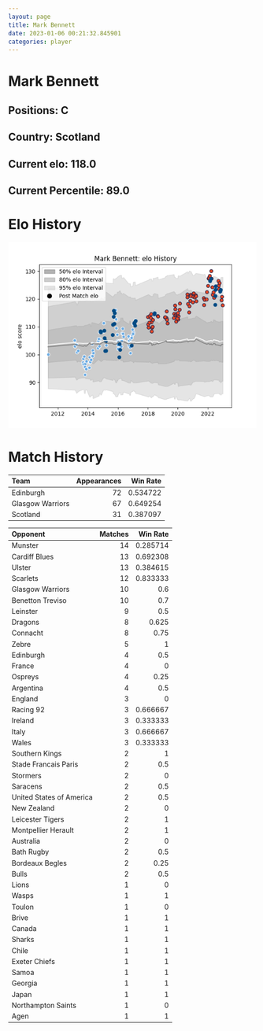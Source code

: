 ```yaml
---  
layout: page  
title: Mark Bennett  
date: 2023-01-06 00:21:32.845901  
categories: player  
---
```

# Mark Bennett

## Positions: C

## Country: Scotland

## Current elo: 118.0

## Current Percentile: 89.0

# Elo History


![elo history](history_MarkBennett.png)
# Match History


| Team             |   Appearances |   Win Rate |
|:-----------------|--------------:|-----------:|
| Edinburgh        |            72 |   0.534722 |
| Glasgow Warriors |            67 |   0.649254 |
| Scotland         |            31 |   0.387097 |

| Opponent                 |   Matches |   Win Rate |
|:-------------------------|----------:|-----------:|
| Munster                  |        14 |   0.285714 |
| Cardiff Blues            |        13 |   0.692308 |
| Ulster                   |        13 |   0.384615 |
| Scarlets                 |        12 |   0.833333 |
| Glasgow Warriors         |        10 |   0.6      |
| Benetton Treviso         |        10 |   0.7      |
| Leinster                 |         9 |   0.5      |
| Dragons                  |         8 |   0.625    |
| Connacht                 |         8 |   0.75     |
| Zebre                    |         5 |   1        |
| Edinburgh                |         4 |   0.5      |
| France                   |         4 |   0        |
| Ospreys                  |         4 |   0.25     |
| Argentina                |         4 |   0.5      |
| England                  |         3 |   0        |
| Racing 92                |         3 |   0.666667 |
| Ireland                  |         3 |   0.333333 |
| Italy                    |         3 |   0.666667 |
| Wales                    |         3 |   0.333333 |
| Southern Kings           |         2 |   1        |
| Stade Francais Paris     |         2 |   0.5      |
| Stormers                 |         2 |   0        |
| Saracens                 |         2 |   0.5      |
| United States of America |         2 |   0.5      |
| New Zealand              |         2 |   0        |
| Leicester Tigers         |         2 |   1        |
| Montpellier Herault      |         2 |   1        |
| Australia                |         2 |   0        |
| Bath Rugby               |         2 |   0.5      |
| Bordeaux Begles          |         2 |   0.25     |
| Bulls                    |         2 |   0.5      |
| Lions                    |         1 |   0        |
| Wasps                    |         1 |   1        |
| Toulon                   |         1 |   0        |
| Brive                    |         1 |   1        |
| Canada                   |         1 |   1        |
| Sharks                   |         1 |   1        |
| Chile                    |         1 |   1        |
| Exeter Chiefs            |         1 |   1        |
| Samoa                    |         1 |   1        |
| Georgia                  |         1 |   1        |
| Japan                    |         1 |   1        |
| Northampton Saints       |         1 |   0        |
| Agen                     |         1 |   1        |